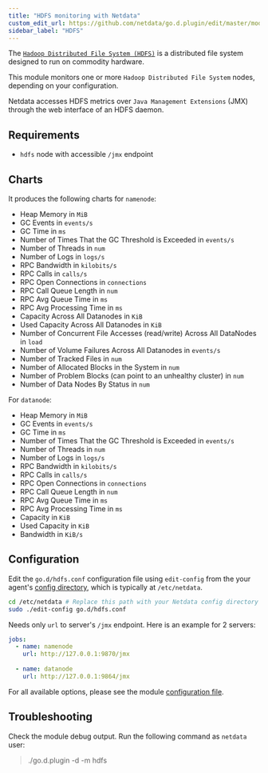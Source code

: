 ```yaml
---
title: "HDFS monitoring with Netdata"
custom_edit_url: https://github.com/netdata/go.d.plugin/edit/master/modules/hdfs/README.md
sidebar_label: "HDFS"
---
```




The [`Hadoop Distributed File System (HDFS)`](https://hadoop.apache.org/docs/r1.2.1/hdfs_design.html) is a distributed file system designed to run on commodity hardware.

This module monitors one or more `Hadoop Distributed File System` nodes, depending on your configuration.

Netdata accesses HDFS metrics over `Java Management Extensions` (JMX) through the web interface of an HDFS daemon.

## Requirements

-   `hdfs` node with accessible `/jmx` endpoint

## Charts

It produces the following charts for `namenode`:

-   Heap Memory in `MiB`
-   GC Events in `events/s`
-   GC Time in `ms`
-   Number of Times That the GC Threshold is Exceeded in `events/s`
-   Number of Threads in `num`
-   Number of Logs in `logs/s`
-   RPC Bandwidth in `kilobits/s`
-   RPC Calls in `calls/s`
-   RPC Open Connections in `connections`
-   RPC Call Queue Length in `num`
-   RPC Avg Queue Time in `ms`
-   RPC Avg Processing Time in `ms`
-   Capacity Across All Datanodes in `KiB`
-   Used Capacity Across All Datanodes in `KiB`
-   Number of Concurrent File Accesses (read/write) Across All DataNodes in `load`
-   Number of Volume Failures Across All Datanodes in `events/s`
-   Number of Tracked Files in `num`
-   Number of Allocated Blocks in the System in `num`
-   Number of Problem Blocks (can point to an unhealthy cluster) in `num`
-   Number of Data Nodes By Status in `num`
  
For `datanode`:

-   Heap Memory in `MiB`
-   GC Events in `events/s`
-   GC Time in `ms`
-   Number of Times That the GC Threshold is Exceeded in `events/s`
-   Number of Threads in `num`
-   Number of Logs in `logs/s`
-   RPC Bandwidth in `kilobits/s`
-   RPC Calls in `calls/s`
-   RPC Open Connections in `connections`
-   RPC Call Queue Length in `num`
-   RPC Avg Queue Time in `ms`
-   RPC Avg Processing Time in `ms`
-   Capacity in `KiB`
-   Used Capacity in `KiB`
-   Bandwidth in `KiB/s`

## Configuration

Edit the `go.d/hdfs.conf` configuration file using `edit-config` from the your agent's [config
directory](/guides/docs/step-by-step/step-04#find-your-netdataconf-file), which is typically at `/etc/netdata`.

```bash
cd /etc/netdata # Replace this path with your Netdata config directory
sudo ./edit-config go.d/hdfs.conf
```

Needs only `url` to server's `/jmx` endpoint. Here is an example for 2 servers:

```yaml
jobs:
  - name: namenode
    url: http://127.0.0.1:9870/jmx
      
  - name: datanode
    url: http://127.0.0.1:9864/jmx
```

For all available options, please see the module [configuration file](https://github.com/netdata/go.d.plugin/blob/master/config/go.d/hdfs.conf).

## Troubleshooting

Check the module debug output. Run the following command as `netdata` user:

> ./go.d.plugin -d -m hdfs

